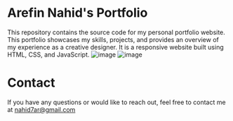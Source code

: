 # Arefin Nahid's Portfolio

This repository contains the source code for my personal portfolio website.
This portfolio showcases my skills, projects, and provides an overview of my experience as a creative designer. It is a responsive website built using HTML, CSS, and JavaScript.
![image](https://github.com/Arefin-Nahid/My-Portfolio/assets/134856826/9568568d-1cee-43eb-b26e-7d384922ba98)
![image](https://github.com/Arefin-Nahid/My-Portfolio/assets/134856826/55479ca5-a98a-4f30-b905-7b9f8bc53090)

# Contact
If you have any questions or would like to reach out, feel free to contact me at nahid7ar@gmail.com
